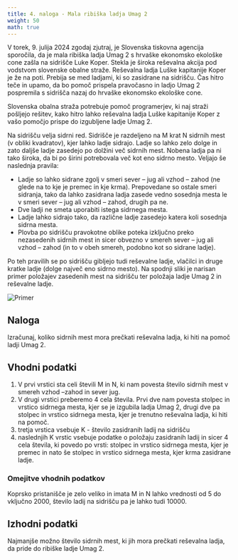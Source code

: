 ```yaml
---
title: 4. naloga - Mala ribiška ladja Umag 2
weight: 50
math: true
---
```


V torek, 9. julija 2024 zgodaj zjutraj, je Slovenska tiskovna agencija sporočila, da je mala ribiška ladja Umag 2 s hrvaške ekonomsko ekološke cone zašla na sidrišče Luke Koper. Stekla je široka reševalna akcija pod vodstvom slovenske obalne straže. Reševalna ladja Luške kapitanije Koper je že na poti. Prebija se med ladjami, ki so zasidrane na sidrišču. Čas hitro teče in upamo, da bo pomoč prispela pravočasno in ladjo Umag 2 pospremila s sidrišča nazaj do hrvaške ekonomsko ekološke cone.

Slovenska obalna straža potrebuje pomoč programerjev, ki naj straži pošljejo rešitev, kako hitro lahko reševalna ladja Luške kapitanije Koper z vašo pomočjo prispe do izgubljene ladje Umag 2.

Na sidrišču velja sidrni red. Sidrišče je razdeljeno na M krat N sidrnih mest (v obliki kvadratov), kjer lahko ladje sidrajo. Ladje so lahko zelo dolge in zato daljše ladje zasedejo po dolžini več sidrnih mest. Nobena ladja pa ni tako široka, da bi po širini potrebovala več kot eno sidrno mesto. Veljajo še naslednja pravila:

- Ladje so lahko sidrane zgolj v smeri sever – jug ali vzhod – zahod (ne glede na to kje je premec in kje krma). Prepovedane so ostale smeri sidranja, tako da lahko zasidrana ladja zasede vedno sosednja mesta le v smeri sever – jug ali vzhod – zahod, drugih pa ne.
- Dve ladji ne smeta uporabiti istega sidrnega mesta.
- Ladje lahko sidrajo tako, da različne ladje zasedejo katera koli sosednja sidrna mesta.
- Plovba po sidrišču pravokotne oblike poteka izključno preko nezasedenih sidrnih mest in sicer obvezno v smereh sever – jug ali vzhod – zahod (in to v obeh smereh, podobno kot so sidrane ladje).

Po teh pravilih se po sidrišču gibljejo tudi reševalne ladje, vlačilci in druge kratke ladje (dolge največ eno sidrno mesto). Na spodnji sliki je narisan primer položajev zasedenih mest na sidrišču ter položaja ladje Umag 2 in reševalne ladje.

![Primer](/images/primer_ladja.png)

## Naloga

Izračunaj, koliko sidrnih mest mora prečkati reševalna ladja, ki hiti na pomoč ladji Umag 2.

## Vhodni podatki

1. V prvi vrstici sta celi števili M in N, ki nam povesta število sidrnih mest v smereh vzhod –zahod in sever jug.
1. V drugi vrstici preberemo 4 cela števila. Prvi dve nam povesta stolpec in vrstico sidrnega mesta, kjer se je izgubila
ladja Umag 2, drugi dve pa stolpec in vrstico sidrnega mesta, kjer je trenutno reševalna ladja, ki hiti na pomoč.
1. tretja vrstica vsebuje K - število zasidranih ladij na sidrišču
1. naslednjih K vrstic vsebuje podatke o položaju zasidranih ladij in sicer 4 cela števila, ki povedo po vrsti: stolpec in
vrstico sidrnega mesta, kjer je premec in nato še stolpec in vrstico sidrnega mesta, kjer krma zasidrane ladje.

### Omejitve vhodnih podatkov

Koprsko pristanišče je zelo veliko in imata M in N lahko vrednosti od 5 do vključno 2000, število ladij na sidrišču pa je lahko tudi 10000.

## Izhodni podatki

Najmanjše možno število sidrnih mest, ki jih mora prečkati reševalna ladja, da pride do ribiške ladje Umag 2.
